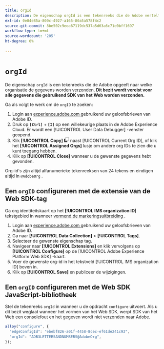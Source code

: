 ```yaml
---
title: orgId
description: De eigenschap orgId is een tekenreeks die de Adobe vertelt naar welke organisatie de gegevens worden verzonden.
exl-id: 0e04e85a-800c-4927-a165-80a5a578f4c2
source-git-commit: 8be502c9eea67119dc537a5d63a6c71e0bff1697
workflow-type: tm+mt
source-wordcount: '205'
ht-degree: 0%

---
```


# `orgId`

De eigenschap `orgId` is een tekenreeks die de Adobe opgeeft naar welke organisatie de gegevens worden verzonden. **Dit bezit wordt vereist voor alle gegevens die gebruikend SDK van het Web worden verzonden.**

Ga als volgt te werk om de `orgID` te zoeken:

1. Login aan [ experience.adobe.com ](https://experience.adobe.com) gebruikend uw geloofsbrieven van Adobe ID.
1. Druk op **`[Ctrl]`** + **`[I]`** op een willekeurige plaats in de Adobe Experience Cloud. Er wordt een [!UICONTROL User Data Debugger] -venster geopend.
1. Klik **[!UICONTROL Copy]** ![ Exemplaar ](../../assets/copy.png) naast [!UICONTROL Current Org ID], of klik het **[!UICONTROL Assigned Orgs]** lusje om andere org IDs te zien die u kunt toegang hebben.
1. Klik op **[!UICONTROL Close]** wanneer u de gewenste gegevens hebt gevonden.

Org-id&#39;s zijn altijd alfanumerieke tekenreeksen van 24 tekens en eindigen altijd in `@AdobeOrg` .

## Een `orgID` configureren met de extensie van de Web SDK-tag

Ga org identiteitskaart op het **[!UICONTROL IMS organization ID]** tekstgebied in wanneer [ vormend de markeringsuitbreiding ](/help/tags/extensions/client/web-sdk/web-sdk-extension-configuration.md).

1. Login aan [ experience.adobe.com ](https://experience.adobe.com) gebruikend uw geloofsbrieven van Adobe ID.
1. Ga naar **[!UICONTROL Data Collection]** > **[!UICONTROL Tags]**.
1. Selecteer de gewenste eigenschap tag.
1. Navigeer naar **[!UICONTROL Extensions]** en klik vervolgens op **[!UICONTROL Configure]** op de [!UICONTROL Adobe Experience Platform Web SDK] -kaart.
1. Voer de gewenste org-id in het tekstveld [!UICONTROL IMS organization ID] boven in.
1. Klik op **[!UICONTROL Save]** en publiceer de wijzigingen.

## Een `orgID` configureren met de Web SDK JavaScript-bibliotheek

Stel de tekenreeks `orgId` in wanneer u de opdracht `configure` uitvoert. Als u dit bezit weglaat wanneer het vormen van het Web SDK, werpt SDK van het Web een consolefout en het gegeven wordt niet verzonden naar Adobe.

```js
alloy("configure", {
  "edgeConfigId": "ebebf826-a01f-4458-8cec-ef61de241c93",
  "orgId": "ADB3LETTERSANDNUMBERS@AdobeOrg",
});
```
